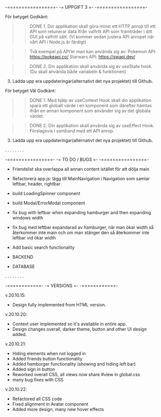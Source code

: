 -=================-
-= UPPGIFT 3 =-
-=================-

För betyget Godkänt:

> > DONE 1. Din applikation skall göra minst ett HTTP anrop till
> > ett API som retunerar data ifrån valfritt API som framträder
> > i ditt GUI på valfritt sätt.
> > (Vi kommer sedan justera API anropet när vårt API i Node.js är färdigt)

> > Två exempel på API’er man kan använda sig av:
> > Pokemon API: https://pokeapi.co/
> > Starwars API: https://swapi.dev/

> > DONE 2. Din applikation skall använda sig av useState hook.
> > (Du skall använda både variabeln & funktionen)

3. Ladda upp era uppdateringar(alternativt det nya projektet) till Github.

För betyget Väl Godkänt:

> > DONE 1. Med hjälp av useContext Hook skall din applikation
> > spara ett globalt värde i en komponent som därefter hämtas
> > ifrån en annan komponent som använder sig av det globala värdet.

> > DONE 2. Din applikation skall använda sig av useEffect Hook.
> > Förslagsvis i samband med ett API anrop.

3. Ladda upp era uppdateringar(alternativt det nya projektet) till Github.

.
.
.
.
.
.
.
.

-================-
-= TO DO / BUGS =-
-================-

- Friendslist ska overlappa all annan content istället för att dölja main
- Refactorera app.js: lägg till MainNavigation i Navigation som samlar leftbar, header, rightbar
- build LoadingSpinner component
- build Modal/ErrorModal component
- fix bug with leftbar when expanding hamburger and then expanding windows width
- fix bug med leftbar expandarad av hamburger, när man ökar width så återkommer inte main och om man stänger den så återkommer inte leftbar vid ökar width
- Add basic search functionality

- BACKEND
- DATABASE

.
.
.
.
.
.
.
.

-============-
-= VERSIONS =-
-============-

v.20.10.15:

- Design fully implemented from HTML version.

v.20.10.20:

- Context user implemented so it's available in entire app.
- Design changes overall, darker theme, button and other UI design added.

v.20.10.21:

- Hiding elements when not logged in
- Added friends button functionality
- Added hamburger functionality (showing and hiding left bar)
- Added sign in button
- Reworked overall CSS, all views now share #view in global.css
- many bug fixes with CSS

v.20.10.22:

- Refactored all CSS code
- Fixed alignment in Avatar component
- Added more design, many new hover effects
